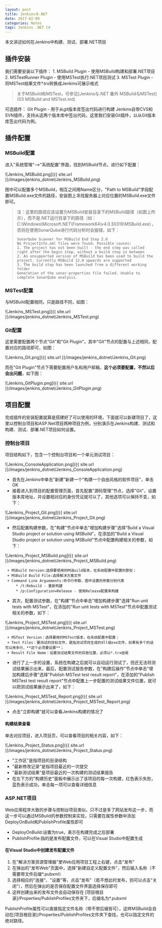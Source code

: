 ```yaml
---
layout: post
title: Jenkins与.NET
date: 2017-02-09
categories: Notes
tags: Jenkins .NET C#
---
```


本文讲述如何在Jenkins中构建、测试、部署.NET项目

## 插件安装

我们需要安装以下插件：
    1. MSBuild Plugin - 使用MSBuild构建和部署.NET项目
    2. MSTestRunner Plugin - 使用MSTest执行.NET项目测试
    3. MSTest Plugin - 将MSTest结果文件*.trx转换成Jenkins可展示格式
> 关于MSBuild和MSTest，可参见[Jenkins与.NET 番外 MSBuild与MSTest](03 MSBuild and MSTest.md)

可选插件：
    Git Plugin - 用于从git版本库签出代码进行构建
Jenkins自带CVS和SVN插件，支持从这两个版本库中签出代码，这里我们安装Git插件，以从Git版本库签出代码为例。

## 插件配置

### MSBuild配置

进入"系统管理"-->"系统配置"界面，找到MSBuild节点，进行如下配置：  

![Jenkins_MSBuild.png]({{ site.url }}/images/jenkins_dotnet/Jenkins_MSBuild.png)

图中可以配置多个MSBuild，相互之间用Name区分，"Path to MSBuild"字段配置MSBuild.exe文件的路径，安装图上寻找服务器上对应位置的MSBuild.exe文件即可。

> 注：这里的路径应该设置为MSBuild安装目录下的MSBuild路径（如图上所示），而不是.NET运行目录下的路径（如：C:\Windows\Microsoft.NET\Framework64\v4.0.30319\MSBuild.exe），否则在使用SonarQube进行代码分析时会报错，如下：
> ```
> SonarQube Scanner for MSBuild End Step 2.0
> No ProjectInfo.xml files were found. Possible causes: 
> 1. The project has not been built - the end step was called right after the begin step, without a build step in between 
> 2. An unsupported version of MSBuild has been used to build the project. Currently MSBuild 12.0 upwards are supported
> 3. The build step has been launched from a different working folder
> Generation of the sonar-properties file failed. Unable to complete SonarQube analysis.
> ```

### MSTest配置

与MSBuild配置相同，只是路径不同，如图：  

![Jenkins_MSTest.png]({{ site.url }}/images/jenkins_dotnet/Jenkins_MSTest.png)

### Git配置

这里需要配置两个节点"Git"和"Git Plugin"，其中"Git"节点的配置与上述相同，配置对应的路径即可，如图：  

![Jenkins_Git.png]({{ site.url }}/images/jenkins_dotnet/Jenkins_Git.png)

而在"Git Plugin"节点下需要配置用户名和用户邮箱，**这个必须要配置，不然以后会出问题**，如下图：  

![Jenkins_GitPlugin.png]({{ site.url }}/images/jenkins_dotnet/Jenkins_GitPlugin.png)

## 项目配置

完成插件的安装配置就算是搭建好了可以使用的环境，下面就可以新建项目了，这里以控制台项目和ASP.Net项目两种项目为例，分别演示在Jenkins构建、测试和构建、测试、部署.NET项目如何设置。

### 控制台项目

项目结构如下，包含一个控制台项目和一个单元测试项目：  

![Jenkins_ConsoleApplication.png]({{ site.url }}/images/jenkins_dotnet/Jenkins_ConsoleApplication.png)

 - 首先在Jenkins中单击"新建"新建一个"构建一个自由风格的软件项目"，单击OK
 - 接着进入到项目的配置管理页面，首先配置"源码管理"节点，选择"Git"，设置版本库地址，并设置相对应的身份凭证就可以了，其他选项可以保持不变，如下：  

 ![Jenkins_Project_Git.png]({{ site.url }}/images/jenkins_dotnet/Jenkins_Project_Git.png)

 - 然后配置构建参数，在"构建"节点中单击"增加构建步骤"选择"Build a Visual Studio project or solution using MSBuild"，在添加的"Build a Visual Studio project or solution using MSBuild"节点中配置构建相关的参数，如下：  

 ![Jenkins_Project_MSBuild.png]({{ site.url }}/images/jenkins_dotnet/Jenkins_Project_MSBuild.png)

     + MSBuild Version:选择要使用的MSBuild版本，在系统配置中配置的那些；
     + MSBuild Build File:选择解决方案文件
     + Command Line Arguements:命令行参数，图中设置的参数分别代表
         * /t:Rebuild - 重新构建
         * /p:Configuration=Release - 使用Release配置来构建

 - 其次，配置测试参数，在"构建"节点中单击"增加构建步骤"选择"Run unit tests with MSTest"，在添加的"Run unit tests with MSTest"节点中配置测试相关的参数，如下：  

 ![Jenkins_Project_MSTest.png]({{ site.url }}/images/jenkins_dotnet/Jenkins_Project_MSTest.png)

     + MSTest Version：选择要用的MSTest版本，在系统配置中配置；
     + Test Files：要测试的目标文件，是指测试项目生成的dll或exe文件，如果有多个的话可以用多行，**这个必须要设置**；
     + Result File Name：设置测试结果文件的存放位置，必须以*.trx结尾
 
 - 进行了上一步的设置，系统在构建之后就可以自动运行测试了，但还无法将测试结果展示出来，最后，配置测试报告参数，在"构建后操作"节点中单击"增加构建后步骤"选择"Publish MSTest test result report"，在添加的"Publish MSTest test result report"节点中配置上一步配置的测试结果文件位置，就可以把测试结果展示出来了，如下：  

 ![Jenkins_Project_MSTest_Report.png]({{ site.url }}/images/jenkins_dotnet/Jenkins_Project_MSTest_Report.png)

 - 点击"立即构建"就可以查看Jenkins构建的情况了

#### 构建结果查看

单击对应项目，进入项目页，可以查看项目的相关内容，如下：  

![Jenkins_Project_Status.png]({{ site.url }}/images/jenkins_dotnet/Jenkins_Project_Status.png)

- "工作区"是指项目的目录结构
- "最新修改记录"是指项目最近的一次提交
- "最新测试结果"是项目最近的一次构建的测试结果报告
- 在左下方的"构建历史"面板中展示出了该项目的每一次构建，红色表示失败，蓝色表示成功，单击每一项可以查看详细信息

### ASP.NET项目

Web应用程序大致的步骤与控制台项目类似，只不过是多了网站发布这一步，而这一步可以通过MSBuild的参数控制来实现，只需要在属性参数中添加DeployOnBuild和PublishProfile属性即可
- DeployOnBuild:设置为true，表示在构建完成之后部署
- PublishProfile:指的是发布配置文件，可以在Visual Studio中配置生成

#### 在Visual Studio中创建发布配置文件

 1. 在"解决方案资源管理器"里Web应用项目工程上右键，点击"发布"
 2. 在弹出的"发布Web"页面中，选择"新建自定义配置文件"，然后输入名称（不需要带文件后缀*.pubxml）
 3. 选择相应的"连接"、"设置"等，点击"发布"（若不想此时发布，则可以点击"关闭"），然后在弹出的是否保存配置文件界面选择保存即可
 4. 这样创建出来的发布文件会自动保存在 [项目根目录]/Properties/PublishProfiles文件夹下，后缀名为*.pubxml

PublishProfile属性可以直接指定文件名称（带不带后缀皆可），这样MSBuild会自动在[项目根目录]/Properties/PublishProfiles文件夹下查找，也可以指定文件的绝对路径。